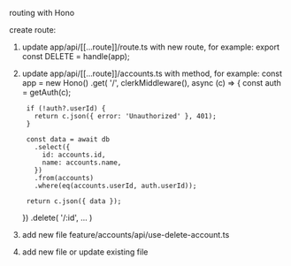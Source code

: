 routing with Hono

create route:
  1. update app/api/[[...route]]/route.ts with new route, for example: export const DELETE = handle(app);
  2. update app/api/[[...route]]/accounts.ts with method, for example:
    const app = new Hono()
      .get(
        '/',
        clerkMiddleware(),
        async (c) => {
          const auth = getAuth(c);

          if (!auth?.userId) {
            return c.json({ error: 'Unauthorized' }, 401);
          }

          const data = await db
            .select({
              id: accounts.id,
              name: accounts.name,
            })
            .from(accounts)
            .where(eq(accounts.userId, auth.userId));

          return c.json({ data });
      })
      .delete(
        '/:id',
        ...
      )

  3. add new file feature/accounts/api/use-delete-account.ts
  4. add new file or update existing file

